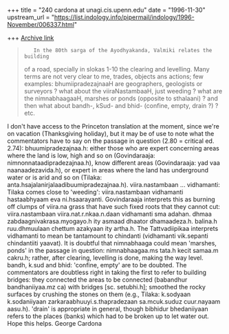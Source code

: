 +++
title = "240 cardona at unagi.cis.upenn.edu"
date = "1996-11-30"
upstream_url = "https://list.indology.info/pipermail/indology/1996-November/006337.html"

+++
[Archive link](https://list.indology.info/pipermail/indology/1996-November/006337.html)

>        In the 80th sarga of the Ayodhyakanda, Valmiki relates the building
>of a road, specially in slokas 1-10 the clearing and levelling. Many terms
>are not very clear to me, trades, objects ans actions; few examples:
>        bhumiipradezajnaaH are geographers, geologists or surveyors ?
>        what about the viiraNastambaaH, just weeding ?
>        what are the nimnabhaagaaH, marshes or ponds (opposite to sthalaani) ?
>        and then what about bandh-, kSud- and bhid- (confine, empty, drain ?) ?
>        etc.

I don't have access to the Princeton translation at the moment, since we're
on vacation (Thanksgiving holiday), but it may be of use to note what the
commentators have to say on the passage in question (2.80 = critical ed.
2.74): bhuumipradezajnaa.h: either those who are expert concerning areas
where the land is low, high and so on (Govindaraaja:
nimnonnataadipradezajnaa.h), know different areas (Govindaraaja: yad vaa
naanaadezavida.h), or expert in  areas where the land has underground water
or is arid and so on (Tilaka: anta.hsajalanirjalaadibuumipradezajnaa.h).
viira.nastambaan ... vidhamanti: Tilaka comes close to 'weeding':
viira.nastambaan vidhamanti hastaabhyaam eva ni.hsaarayanti.  Govindaraaja
interprets this as burning off clumps of viira.na grass that have such
fixed roots that they cannot cut: viira.nastambaan viira.nat.r.nkaa.n.daan
vidhamanti sma adahan. dhmaa zabdaagnivakrasa.myogayo.h ity asmaad dhaator
dhamaadeza.h. balina.h ruu.dhmuulaan chettum azakyaan ity artha.h. The
Tattvadiipikaa interprets vidhamanti to mean be tantamount to chindanti
(vidhamanti vik.sepanti chindantiiti yaavat).  It is doubtful that
nimnabhaaga could mean 'marshes, ponds' in the passage in question:
nimnabhaagaa.ms tata.h kecit samaa.m cakru.h; rather, after clearing,
levelling is done, making the way level.  bandh, k.sud and bhid: 'confine,
empty' are to be doubted.  The commentators are doubtless right in taking
the first to refer to building bridges: they connected the areas to be
connected (babandhur bandhaniiyaa.mz ca) with bridges [sc. setubhi.h];
smoothed the rocky surfaces by crushing the stones on them (e.g., Tilaka:
k.sodyaan k.sodaniiyaan zarkaraabhuuyi.s.thapradezaan sa.mcuk.suduz
cuur.nayaam aasu.h). 'drain' is appropriate in general, though bibhidur
bhedaniiyaan refers to the places (banks) which had to be broken up to let
water out.  Hope this helps.  George Cardona






